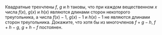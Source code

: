 Квадратные трехчлены $f$, $g$ и $h$ таковы, что при каждом вещественном 
$x$ числа $f(x)$, $g(x)$ и $h(x)$ являются длинами сторон некоторого 
треугольника, а числа $f(x)-1$, $g(x)-1$ и $h(x)-1$ не являются
длинами сторон треугольника. Докажите, что хотя бы 
из многочленов $f+g-h$, $f+h-g$, $g+h-f$ постоянен.
